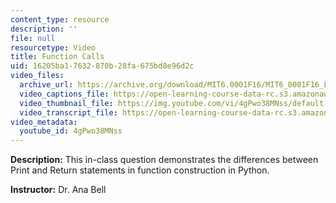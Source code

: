 ```yaml
---
content_type: resource
description: ''
file: null
resourcetype: Video
title: Function Calls
uid: 16205ba1-7632-870b-28fa-675bd8e96d2c
video_files:
  archive_url: https://archive.org/download/MIT6.0001F16/MIT6_0001F16_Lecture_04_exercise_01_300k.mp4
  video_captions_file: https://open-learning-course-data-rc.s3.amazonaws.com/6-0001-introduction-to-computer-science-and-programming-in-python-fall-2016/91e6eccb1e3b53c3b94a2e44d5e9c0d4_4gPwo38MNss.vtt
  video_thumbnail_file: https://img.youtube.com/vi/4gPwo38MNss/default.jpg
  video_transcript_file: https://open-learning-course-data-rc.s3.amazonaws.com/6-0001-introduction-to-computer-science-and-programming-in-python-fall-2016/962169c396cd68bddaf15d0269f39eec_4gPwo38MNss.pdf
video_metadata:
  youtube_id: 4gPwo38MNss
---
```


**Description:** This in-class question demonstrates the differences between Print and Return statements in function construction in Python.

**Instructor:** Dr. Ana Bell